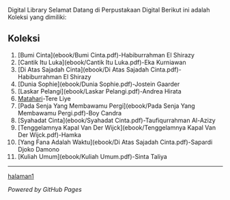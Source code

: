Digital Library
Selamat Datang di Perpustakaan Digital
Berikut ini adalah Koleksi yang dimiliki:
## Koleksi
1. [Bumi Cinta](ebook/Bumi Cinta.pdf)-Habiburrahman El Shirazy
3. [Cantik Itu Luka](ebook/Cantik Itu Luka.pdf)-Eka Kurniawan
4. [Di Atas Sajadah Cinta](ebook/Di Atas Sajadah Cinta.pdf)-Habiburrahman El Shirazy
5. [Dunia Sophie](ebook/Dunia Sophie.pdf)-Jostein Gaarder
6. [Laskar Pelangi](ebook/Laskar Pelangi.pdf)-Andrea Hirata
7. [Matahari](ebook/Matahari.pdf)-Tere Liye
8. [Pada Senja Yang Membawamu Pergi](ebook/Pada Senja Yang Membawamu Pergi.pdf)-Boy Candra
9. [Syahadat Cinta](ebook/Syahadat Cinta.pdf)-Taufiqurrahman Al-Azizy
10. [Tenggelamnya Kapal Van Der Wijck](ebook/Tenggelamnya Kapal Van Der Wijck.pdf)-Hamka
11. [Yang Fana Adalah Waktu](ebook/Di Atas Sajadah Cinta.pdf)-Sapardi Djoko Damono
12. [Kuliah Umum](ebook/Kuliah Umum.pdf)-Sinta Taliya
---
[halaman1](webti/halaman1.html)

*Powered by GitHub Pages*
